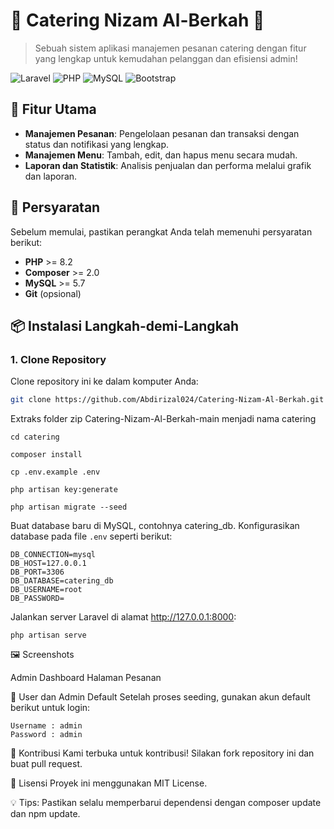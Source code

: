 # 🌟 Catering Nizam Al-Berkah 🌟

> Sebuah sistem aplikasi manajemen pesanan catering dengan fitur yang lengkap untuk kemudahan pelanggan dan efisiensi admin!

![Laravel](https://img.shields.io/badge/Laravel-^8.0-red?style=for-the-badge&logo=laravel)
![PHP](https://img.shields.io/badge/PHP-^7.3-blue?style=for-the-badge&logo=php)
![MySQL](https://img.shields.io/badge/MySQL-^5.7-orange?style=for-the-badge&logo=mysql)
![Bootstrap](https://img.shields.io/badge/Bootstrap-^4.5-purple?style=for-the-badge&logo=bootstrap)

## 🚀 Fitur Utama
- **Manajemen Pesanan**: Pengelolaan pesanan dan transaksi dengan status dan notifikasi yang lengkap.
- **Manajemen Menu**: Tambah, edit, dan hapus menu secara mudah.
- **Laporan dan Statistik**: Analisis penjualan dan performa melalui grafik dan laporan.

## 🔧 Persyaratan
Sebelum memulai, pastikan perangkat Anda telah memenuhi persyaratan berikut:
- **PHP** >= 8.2
- **Composer** >= 2.0
- **MySQL** >= 5.7
- **Git** (opsional)

## 📦 Instalasi Langkah-demi-Langkah

### 1. Clone Repository
Clone repository ini ke dalam komputer Anda:

```bash
git clone https://github.com/Abdirizal024/Catering-Nizam-Al-Berkah.git
```
Extraks folder zip Catering-Nizam-Al-Berkah-main menjadi nama catering
```
cd catering
```
```
composer install
```
```
cp .env.example .env
```
```
php artisan key:generate
```
```
php artisan migrate --seed
```
Buat database baru di MySQL, contohnya catering_db.
Konfigurasikan database pada file ```.env``` seperti berikut:
```
DB_CONNECTION=mysql
DB_HOST=127.0.0.1
DB_PORT=3306
DB_DATABASE=catering_db
DB_USERNAME=root
DB_PASSWORD=
```

Jalankan server Laravel di alamat http://127.0.0.1:8000:
```
php artisan serve
```

🖼️ Screenshots

Admin Dashboard	Halaman Pesanan

🔐 User dan Admin Default
Setelah proses seeding, gunakan akun default berikut untuk login:

```
Username : admin
Password : admin
```

🤝 Kontribusi
Kami terbuka untuk kontribusi! Silakan fork repository ini dan buat pull request.



📝 Lisensi
Proyek ini menggunakan MIT License.


💡 Tips: Pastikan selalu memperbarui dependensi dengan composer update dan npm update.
